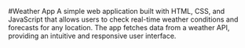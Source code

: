 #Weather App
A simple web application built with HTML, CSS, and JavaScript that allows users to check real-time weather conditions and forecasts for any location. The app fetches data from a weather API, providing an intuitive and responsive user interface.
